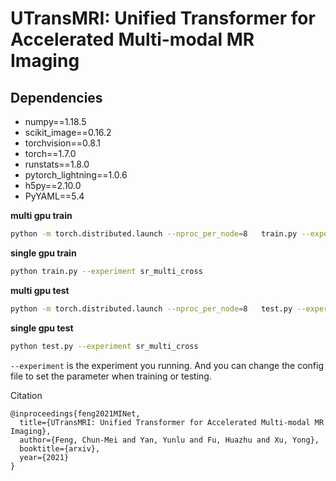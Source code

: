 
# UTransMRI: Unified Transformer for Accelerated Multi-modal MR Imaging

## Dependencies
* numpy==1.18.5
* scikit_image==0.16.2
* torchvision==0.8.1
* torch==1.7.0
* runstats==1.8.0
* pytorch_lightning==1.0.6
* h5py==2.10.0
* PyYAML==5.4



**multi gpu train**
```bash
python -m torch.distributed.launch --nproc_per_node=8   train.py --experiment sr_multi_cross
```

**single gpu train**
```bash
python train.py --experiment sr_multi_cross
```

**multi gpu test**
```bash
python -m torch.distributed.launch --nproc_per_node=8   test.py --experiment sr_multi_cross
```

**single gpu test**
```bash
python test.py --experiment sr_multi_cross
```

```--experiment``` is the experiment you running. And you can change the config file to set the parameter when training or testing.


Citation


```
@inproceedings{feng2021MINet,
  title={UTransMRI: Unified Transformer for Accelerated Multi-modal MR Imaging},
  author={Feng, Chun-Mei and Yan, Yunlu and Fu, Huazhu and Xu, Yong},
  booktitle={arxiv},
  year={2021}
}
```
